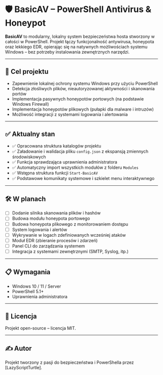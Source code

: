 # 🛡️ BasicAV – PowerShell Antivirus & Honeypot

**BasicAV** to modularny, lokalny system bezpieczeństwa hosta stworzony w całości w PowerShell.
Projekt łączy funkcjonalność antywirusa, honeypota oraz lekkiego EDR,
opierając się na natywnych możliwościach systemu Windows – bez potrzeby instalowania zewnętrznych narzędzi.

---

## 🎯 Cel projektu

- Zapewnienie lokalnej ochrony systemu Windows przy użyciu PowerShell
- Detekcja złośliwych plików, nieautoryzowanej aktywności i skanowania portów
- Implementacja pasywnych honeypotów portowych (na podstawie Windows Firewall)
- Implementacja honeypotów plikowych (pułapki dla malware i intruzów)
- Możliwość integracji z systemami logowania i alertowania

---

## ✅ Aktualny stan

- ✅ Opracowana struktura katalogów projektu
- ✅ Załadowanie i walidacja pliku `config.json` z ekspansją zmiennych środowiskowych
- ✅ Funkcja sprawdzająca uprawnienia administratora
- ✅ Automatyczny import wszystkich modułów z folderu `Modules`
- ✅ Wstępna struktura funkcji `Start-BasicAV`
- ✅ Podstawowe komunikaty systemowe i szkielet menu interaktywnego

---

## 🛠️ W planach

- [ ] Dodanie silnika skanowania plików i hashów
- [ ] Budowa modułu honeypota portowego
- [ ] Budowa honeypota plikowego z monitorowaniem dostępu
- [ ] System logowania i alertów
- [ ] Wykrywanie w logach zdefiniowanych wcześniej ataków
- [ ] Moduł EDR (zbieranie procesów i zdarzeń)
- [ ] Panel CLI do zarządzania systemem
- [ ] Integracja z systemami zewnętrznymi (SMTP, Syslog, itp.)

---

## 📋 Wymagania

- Windows 10 / 11 / Server
- PowerShell 5.1+
- Uprawnienia administratora

---

## 📄 Licencja

Projekt open-source – licencja MIT.

---

## ✍️ Autor

Projekt tworzony z pasji do bezpieczeństwa i PowerShella przez [LazyScriptTurtle].
